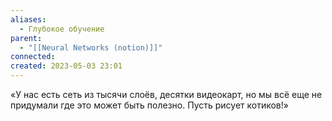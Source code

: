 ```yaml
---
aliases:
  - Глубокое обучение
parent:
  - "[[Neural Networks (notion)]]"
connected: 
created: 2023-05-03 23:01
---
```


«У нас есть сеть из тысячи слоёв, десятки видеокарт, но мы всё еще не придумали где это может быть полезно. Пусть рисует котиков!»
